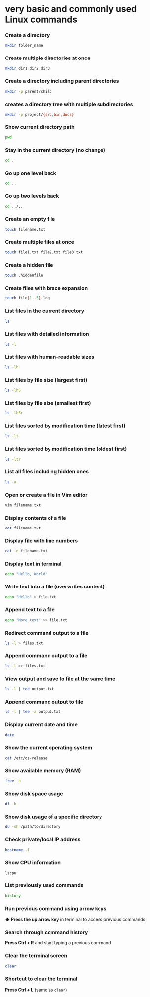 # very basic and commonly used Linux commands

### Create a directory
```bash
mkdir folder_name
```

### Create multiple directories at once
```bash
mkdir dir1 dir2 dir3
```

### Create a directory including parent directories
```bash
mkdir -p parent/child
```

### creates a directory tree with multiple subdirectories

```bash
mkdir -p project/{src,bin,docs}
```

### Show current directory path
```bash
pwd
```

### Stay in the current directory (no change)
```bash
cd .
```

### Go up one level back
```bash
cd ..
```

### Go up two levels back
```bash
cd ../..
```

### Create an empty file
```bash
touch filename.txt
```

### Create multiple files at once
```bash
touch file1.txt file2.txt file3.txt
```

### Create a hidden file

```bash
touch .hiddenfile
```

### Create files with brace expansion

```bash
touch file{1..5}.log
```

### List files in the current directory
```bash
ls
```

### List files with detailed information
```bash
ls -l
```

### List files with human-readable sizes

```bash
ls -lh
```

### List files by file size (largest first)

```bash
ls -lhS
```

### List files by file size (smallest first)
```bash
ls -lhSr
```

### List files sorted by modification time (latest first)
```bash
ls -lt
```

### List files sorted by modification time (oldest first)
```bash
ls -ltr
```

### List all files including hidden ones
```bash
ls -a
```


### Open or create a file in Vim editor
```bash
vim filename.txt
```

### Display contents of a file
```bash
cat filename.txt
```

### Display file with line numbers
```bash
cat -n filename.txt
```

### Display text in terminal
```bash
echo "Hello, World"
```

### Write text into a file (overwrites content)
```bash
echo "Hello" > file.txt
```

### Append text to a file
```bash
echo "More text" >> file.txt
```

### Redirect command output to a file
```bash
ls -l > files.txt
```

### Append command output to a file
```bash
ls -l >> files.txt
```

### View output and save to file at the same time
```bash
ls -l | tee output.txt
```

### Append command output to file
```bash
ls -l | tee -a output.txt
```

### Display current date and time
```bash
date
```

### Show the current operating system
```bash
cat /etc/os-release
```

### Show available memory (RAM)
```bash
free -h
```

### Show disk space usage
```bash
df -h
```

### Show disk usage of a specific directory
```bash
du -sh /path/to/directory
```

### Check private/local IP address
```bash
hostname -I
```

### Show CPU information
```bash
lscpu
```

### List previously used commands
```bash
history
```

### Run previous command using arrow keys  
**⬆️ Press the up arrow key** in terminal to access previous commands

### Search through command history  
**Press Ctrl + R** and start typing a previous command

### Clear the terminal screen
```bash
clear
```

### Shortcut to clear the terminal  
**Press Ctrl + L** (same as `clear`)
